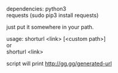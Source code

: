 dependencies:
    python3<br>
    requests (sudo pip3 install requests)

just put it somewhere in your path.

usage:
    shorturl \<link> \[\<custom path>]
                <br>or<br>
    shorturl \<link>

script will print 
    http://gg.gg/generated-url
